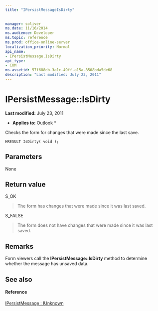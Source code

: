 ```yaml
---
title: "IPersistMessageIsDirty"
 
 
manager: soliver
ms.date: 11/16/2014
ms.audience: Developer
ms.topic: reference
ms.prod: office-online-server
localization_priority: Normal
api_name:
- IPersistMessage.IsDirty
api_type:
- COM
ms.assetid: 57f688db-3a1c-49ff-a15a-8508bda5de68
description: "Last modified: July 23, 2011"
---
```


# IPersistMessage::IsDirty

 **Last modified:** July 23, 2011 
  
 * **Applies to:** Outlook * 
  
Checks the form for changes that were made since the last save.
  
```
HRESULT IsDirty( void );
```

## Parameters

None
  
## Return value

S_OK 
  
> The form has changes that were made since it was last saved.
    
S_FALSE 
  
> The form does not have changes that were made since it was last saved.
    
## Remarks

Form viewers call the **IPersistMessage::IsDirty** method to determine whether the message has unsaved data. 
  
## See also

#### Reference

[IPersistMessage : IUnknown](ipersistmessageiunknown.md)

